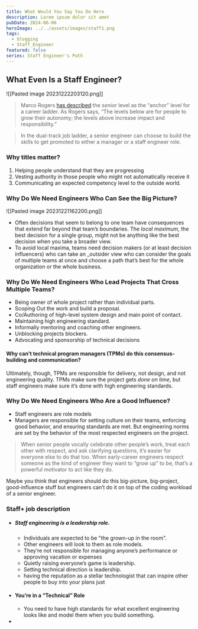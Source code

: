 ```yaml
---
title: What Would You Say You Do Here
description: Lorem ipsum dolor sit amet
pubDate: 2024-06-06
heroImage: ../../assets/images/staff1.png
tags:
  - blogging
  - Staff_Engineer
featured: false
series: Staff Engineer's Path
---
```

## What Even Is a Staff Engineer?
![[Pasted image 20231222203120.png]]
> Marco Rogers [has described](https://oreil.ly/MpwsJ) the _senior_ level as the “anchor” level for a career ladder. As Rogers says, “The levels below are for people to grow their autonomy; the levels above increase impact and responsibility.”

> In the dual-track job ladder, a senior engineer can choose to build the skills to get promoted to either a manager or a staff engineer role.

### Why titles matter?
1. Helping people understand that they are progressing
2. Vesting authority in those people who might not automatically receive it
3. Communicating an expected competency level to the outside world.

### Why Do We Need Engineers Who Can See the Big Picture?
![[Pasted image 20231221162200.png]]
- Often decisions that seem to belong to one team have consequences that extend far beyond that team’s boundaries. The _local maximum_, the best decision for a single group, might not be anything like the best decision when you take a broader view.
- To avoid local maxima, teams need decision makers (or at least decision influencers) who can take an _outsider view who can consider the goals of multiple teams at once and choose a path that’s best for the whole organization or the whole business.

### Why Do We Need Engineers Who Lead Projects That Cross Multiple Teams?
- Being owner of whole project rather than individual parts.
- Scoping Out the work and build a proposal.
- Co/Authoring of high-level system design and main point of contact.
- Maintaining high engineering standard.
- Informally mentoring and coaching other engineers.
- Unblocking projects blockers.
- Advocating and sponsorship of technical decisions 
#### Why can’t technical program managers (TPMs) do this consensus-building and communication?
Ultimately, though, TPMs are responsible for delivery, not design, and not engineering quality. TPMs make sure the project gets _done on time_, but staff engineers make sure it’s done with high engineering standards.

### Why Do We Need Engineers Who Are a Good Influence?
- Staff engineers are role models
- Managers are responsible for setting culture on their teams, enforcing good behavior, and ensuring standards are met. But engineering norms are set by the behavior of the most respected engineers on the project.
> When senior people vocally celebrate other people’s work, treat each other with respect, and ask clarifying questions, it’s easier for everyone else to do that too. When early-career engineers respect someone as the kind of engineer they want to “grow up” to be, that’s a powerful motivator to act like they do.

Maybe you think that engineers should do this big-picture, big-project, good-influence stuff but engineers can’t do it on top of the coding workload of a senior engineer.

### Staff+ job description
- ##### Staff engineering is a _leadership_ role.
	- Individuals are expected to be "the grown-up in the room".
	- Other engineers will look to them as role models.
	- They’re not responsible for managing anyone’s performance or approving vacation or expenses
	- Quietly raising everyone’s game is leadership.
	- Setting technical direction is leadership.
	- having the reputation as a stellar technologist that can inspire other people to buy into your plans just
- #### You’re in a “Technical” Role
	- You need to have high standards for what excellent engineering looks like and model them when you build something.
- 
